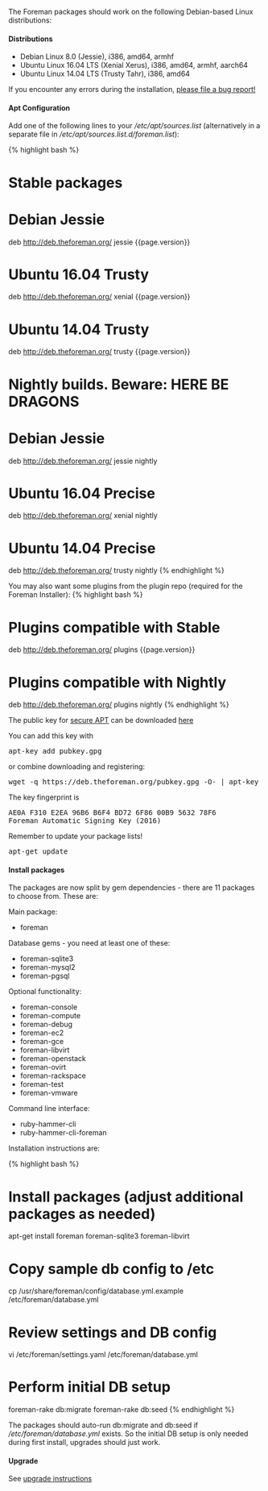 
The Foreman packages should work on the following Debian-based Linux distributions:

#### Distributions

* Debian Linux 8.0 (Jessie), i386, amd64, armhf
* Ubuntu Linux 16.04 LTS (Xenial Xerus), i386, amd64, armhf, aarch64
* Ubuntu Linux 14.04 LTS (Trusty Tahr), i386, amd64

If you encounter any errors during the installation, [please file a bug report!](/contribute.html#Bugreporting)

#### Apt Configuration

Add one of the following lines to your */etc/apt/sources.list* (alternatively in a separate file in */etc/apt/sources.list.d/foreman.list*):

{% highlight bash %}
# Stable packages

# Debian Jessie
deb http://deb.theforeman.org/ jessie {{page.version}}
# Ubuntu 16.04 Trusty
deb http://deb.theforeman.org/ xenial {{page.version}}
# Ubuntu 14.04 Trusty
deb http://deb.theforeman.org/ trusty {{page.version}}

# Nightly builds. Beware: HERE BE DRAGONS

# Debian Jessie
deb http://deb.theforeman.org/ jessie nightly
# Ubuntu 16.04 Precise
deb http://deb.theforeman.org/ xenial nightly
# Ubuntu 14.04 Precise
deb http://deb.theforeman.org/ trusty nightly
{% endhighlight %}

You may also want some plugins from the plugin repo (required for the Foreman Installer):
{% highlight bash %}
# Plugins compatible with Stable
deb http://deb.theforeman.org/ plugins {{page.version}}
# Plugins compatible with Nightly
deb http://deb.theforeman.org/ plugins nightly
{% endhighlight %}

The public key for [secure APT](https://wiki.debian.org/SecureApt) can be downloaded [here](https://deb.theforeman.org/pubkey.gpg)

You can add this key with
<pre>apt-key add pubkey.gpg</pre>

or combine downloading and registering:
<pre>wget -q https://deb.theforeman.org/pubkey.gpg -O- | apt-key add -</pre>

The key fingerprint is
<pre>
AE0A F310 E2EA 96B6 B6F4 BD72 6F86 00B9 5632 78F6
Foreman Automatic Signing Key (2016) <packages@theforeman.org>
</pre>

Remember to update your package lists!

<pre>apt-get update</pre>

#### Install packages

The packages are now split by gem dependencies - there are 11 packages to choose from. These are:

Main package:

* foreman

Database gems - you need at least one of these:

* foreman-sqlite3
* foreman-mysql2
* foreman-pgsql

Optional functionality:

* foreman-console
* foreman-compute
* foreman-debug
* foreman-ec2
* foreman-gce
* foreman-libvirt
* foreman-openstack
* foreman-ovirt
* foreman-rackspace
* foreman-test
* foreman-vmware

Command line interface:

* ruby-hammer-cli
* ruby-hammer-cli-foreman

Installation instructions are:

{% highlight bash %}
# Install packages  (adjust additional packages as needed)
apt-get install foreman foreman-sqlite3 foreman-libvirt

# Copy sample db config to /etc
cp /usr/share/foreman/config/database.yml.example /etc/foreman/database.yml

# Review settings and DB config
vi /etc/foreman/settings.yaml /etc/foreman/database.yml

# Perform initial DB setup
foreman-rake db:migrate
foreman-rake db:seed
{% endhighlight %}

The packages should auto-run db:migrate and db:seed if */etc/foreman/database.yml* exists. So the initial DB setup is only needed during first install, upgrades should just work.

#### Upgrade

See [upgrade instructions](manuals/{{page.version}}/index.html#3.6Upgrade)
